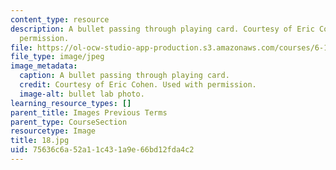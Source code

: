 ```yaml
---
content_type: resource
description: A bullet passing through playing card. Courtesy of Eric Cohen. Used with
  permission.
file: https://ol-ocw-studio-app-production.s3.amazonaws.com/courses/6-163-strobe-project-laboratory-fall-2005/75636c6a52a11c431a9e66bd12fda4c2_18.jpg
file_type: image/jpeg
image_metadata:
  caption: A bullet passing through playing card.
  credit: Courtesy of Eric Cohen. Used with permission.
  image-alt: bullet lab photo.
learning_resource_types: []
parent_title: Images Previous Terms
parent_type: CourseSection
resourcetype: Image
title: 18.jpg
uid: 75636c6a-52a1-1c43-1a9e-66bd12fda4c2
---
```

